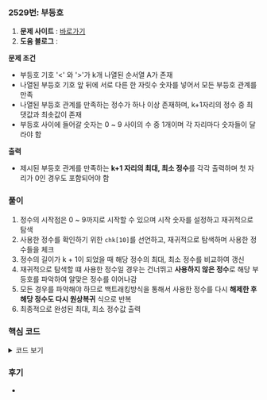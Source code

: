 ### 2529번: 부등호

1. **문제 사이트** : [바로가기](https://www.acmicpc.net/problem/2529)
2. **도움 블로그** : 

**문제 조건**
- 부등호 기호 '<' 와 '>'가 k개 나열된 순서열 A가 존재
- 나열된 부등호 기호 앞 뒤에 서로 다른 한 자릿수 숫자를 넣어서 모든 부등호 관계를 만족
- 나열된 부등호 관계를 만족하는 정수가 하나 이상 존재하며, k+1자리의 정수 중 최댓값과 최솟값이 존재
- 부등호 사이에 들어갈 숫자는 0 ~ 9 사이의 수 중 1개이며 각 자리마다 숫자들이 달라야 함

**출력**  
- 제시된 부등호 관계를 만족하는 **k+1 자리의 최대, 최소 정수**를 각각 출력하며 첫 자리가 0인 경우도 포함되어야 함

### 풀이
1. 정수의 시작점은 0 ~ 9까지로 시작할 수 있으며 시작 숫자를 설정하고 재귀적으로 탐색
2. 사용한 정수를 확인하기 위한 `chk[10]`를 선언하고, 재귀적으로 탐색하며 사용한 정수들을 체크
3. 정수의 길이가 k + 1이 되었을 때 해당 정수의 최대, 최소 정수를 비교하여 갱신
4. 재귀적으로 탐색할 떄 사용한 정수일 경우는 건너뛰고 **사용하지 않은 정수**로 해당 부등호를 파악하여 알맞은 정수를 이어나감
5. 모든 경우를 파악해야 하므로 백트래킹방식을 통해서 사용한 정수를 다시 **해제한 후 해당 정수도 다시 원상복귀** 식으로 반복
6. 최종적으로 완성된 최대, 최소 정수값 출력

### 핵심 코드

<details>
<summary>코드 보기</summary>

```cpp
void recursive(string num, int arr[10]) {
    int len = num.length() - 1;
    if(len >= n) {
        min_ans = min(min_ans, num);
        max_ans = max(max_ans, num);
        return;
    }
    
    for(int i = 0; i < 10; i++) {
        if(arr[i]) continue;
        
        if((k[len] == '>' && num[len] - '0' > i) || (k[len] == '<' && num[len] - '0' < i)) {
            num += to_string(i);
            arr[i] = 1;
            recursive(num, arr);
            arr[i] = 0;
            num = num.substr(0, num.length() - 1);
        }
    }
}
```
- `len`은 `num` 문자열의 길이 용도 (0부터 카운트하므로 -1을 함)
- 만일, `len`이 언급한 `k` 개의 부등호 개수와 같으면 식이 완성된 것이므로 최댓, 최소 정수를 비교하여 갱신
- 아직 부등호에 알맞는 정수 길이가 되지 않으면은 해당 위치에 알맞은 숫자를 찾아서 **재귀적**으로 탐색
- `arr[]`은 사용한 정수를 확인하는 용도
- 해당 칸의 부등호가 '>' 면은 해당 정수는 앞 선 정수 보다 작은 값을 `num`에 붙이고 해당 숫자 사용에 체크
- 해당 칸의 부등호가 '<' 면은 해당 정수는 앞 선 정수 보다 큰 값을 `num`에 붙이고 해당 숫자 사용에 체크
- 백트래킹으로 되돌아와 사용한 숫자를 해제하고 `num`에 붙였던 정수를 다시 빼서 원상복귀

</details>

### 후기
- 